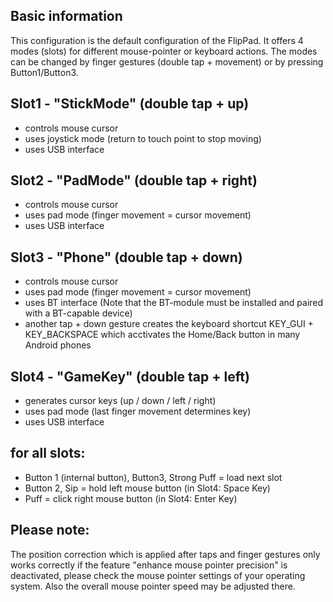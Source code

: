 ## Basic information
This configuration is the default configuration of the FlipPad.
It offers 4 modes (slots) for different mouse-pointer or keyboard actions.
The modes can be changed by finger gestures (double tap + movement) or by pressing Button1/Button3.

## Slot1 - "StickMode" (double tap + up)
- controls mouse cursor
- uses joystick mode (return to touch point to stop moving)
- uses USB interface

## Slot2 - "PadMode"  (double tap + right)
- controls mouse cursor 
- uses pad mode (finger movement = cursor movement)
- uses USB interface

## Slot3 - "Phone" (double tap + down)
- controls mouse cursor 
- uses pad mode (finger movement = cursor movement)
- uses BT interface (Note that the BT-module must be installed and paired with a BT-capable device)
- another tap + down gesture creates the keyboard shortcut KEY_GUI + KEY_BACKSPACE which acctivates the Home/Back button in many Android phones

## Slot4 - "GameKey" (double tap + left)
- generates cursor keys (up / down / left / right)
- uses pad mode (last finger movement determines key)
- uses USB interface


## for all slots:
- Button 1 (internal button), Button3, Strong Puff = load next slot
- Button 2, Sip = hold left mouse button (in Slot4: Space Key)
- Puff = click right mouse button (in Slot4: Enter Key)


## Please note:
The position correction which is applied after taps and finger gestures only works correctly if the feature "enhance mouse pointer precision" is deactivated, 
please check the mouse pointer settings of your operating system. Also the overall mouse pointer speed may be adjusted there.